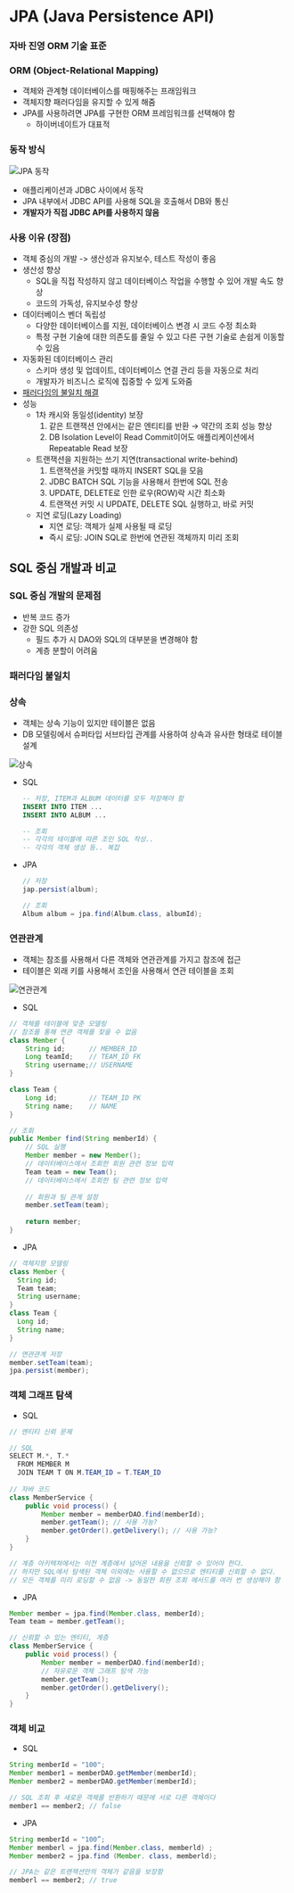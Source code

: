 # JPA (Java Persistence API)
### 자바 진영 ORM 기술 표준

### ORM (Object-Relational Mapping)
- 객체와 관계형 데이터베이스를 매핑해주는 프래임워크
- 객체지향 패러다임을 유지할 수 있게 해줌
- JPA를 사용하려면 JPA를 구현한 ORM 프레임워크를 선택해야 함
  - 하이버네이트가 대표적

### 동작 방식
![JPA 동작](images/img_2.png)
- 애플리케이션과 JDBC 사이에서 동작
- JPA 내부에서 JDBC API를 사용해 SQL을 호출해서 DB와 통신
- **개발자가 직접 JDBC API를 사용하지 않음**

### 사용 이유 (장점)
- 객체 중심의 개발 -> 생산성과 유지보수, 테스트 작성이 좋음
- 생산성 향상
  - SQL을 직접 작성하지 않고 데이터베이스 작업을 수행할 수 있어 개발 속도 향상
  - 코드의 가독성, 유지보수성 향상
- 데이터베이스 벤더 독립성
  - 다양한 데이터베이스를 지원, 데이터베이스 변경 시 코드 수정 최소화
  - 특정 구현 기술에 대한 의존도를 줄일 수 있고 다른 구현 기술로 손쉽게 이동할 수 있음
- 자동화된 데이터베이스 관리
  - 스키마 생성 및 업데이트, 데이터베이스 연결 관리 등을 자동으로 처리
  - 개발자가 비즈니스 로직에 집중할 수 있게 도와줌
- [패러다임의 불일치 해결](#패러다임-불일치)
- 성능
  - 1차 캐시와 동일성(identity) 보장
    1. 같은 트랜잭션 안에서는 같은 엔티티를 반환 → 약간의 조회 성능 향상
    2. DB Isolation Level이 Read Commit이어도 애플리케이션에서 Repeatable Read 보장
  - 트랜잭션을 지원하는 쓰기 지연(transactional write-behind)
    1. 트랜잭션을 커밋할 때까지 INSERT SQL을 모음
    2. JDBC BATCH SQL 기능을 사용해서 한번에 SQL 전송
    3. UPDATE, DELETE로 인한 로우(ROW)락 시간 최소화
    4. 트랜잭션 커밋 시 UPDATE, DELETE SQL 실행하고, 바로 커밋
  - 지연 로딩(Lazy Loading)
    - 지연 로딩: 객체가 실제 사용될 때 로딩
    - 즉시 로딩: JOIN SQL로 한번에 연관된 객체까지 미리 조회

## SQL 중심 개발과 비교

### SQL 중심 개발의 문제점
- 반복 코드 증가
- 강한 SQL 의존성
  - 필드 추가 시 DAO와 SQL의 대부분을 변경해야 함
  - 계층 분할이 어려움

### 패러다임 불일치
### 상속
- 객체는 상속 기능이 있지만 테이블은 없음
- DB 모델링에서 슈퍼타입 서브타입 관계를 사용하여 상속과 유사한 형태로 테이블 설계

![상속](images/img.png)


- SQL
  ```sql
  -- 저장, ITEM과 ALBUM 데이터를 모두 저장해야 함
  INSERT INTO ITEM ...
  INSERT INTO ALBUM ...
  
  -- 조회
  -- 각각의 테이블에 따른 조인 SQL 작성..
  -- 각각의 객체 생성 등.. 복잡
  ```

- JPA
  ```java
  // 저장
  jap.persist(album);
  
  // 조회
  Album album = jpa.find(Album.class, albumId);
  ```
  


### 연관관계
- 객체는 참조를 사용해서 다른 객체와 연관관계를 가지고 참조에 접근
- 테이블은 외래 키를 사용해서 조인을 사용해서 연관 테이블을 조회

![연관관계](images/img_1.png)

- SQL
```java
// 객체를 테이블에 맞춘 모델링
// 참조를 통해 연관 객체를 찾을 수 없음
class Member {
	String id;		// MEMBER_ID
	Long teamId;	// TEAM_ID FK
    String username;// USERNAME
}

class Team {
	Long id;		// TEAM_ID PK
	String name;	// NAME
}

// 조회 
public Member find(String memberId) {
    // SQL 실행
    Member member = new Member();
    // 데이터베이스에서 조회한 회원 관련 정보 입력
    Team team = new Team();
    // 데이터베이스에서 조회한 팀 관련 정보 입력
    
    // 회원과 팀 관계 설정
    member.setTeam(team);
    
    return member;
}
```

- JPA
```java
// 객체지향 모델링
class Member {
  String id;
  Team team;
  String username;
}
class Team {
  Long id;
  String name;
}

// 연관관계 저장
member.setTeam(team);
jpa.persist(member);
```

### 객체 그래프 탐색
- SQL
```java
// 엔티티 신뢰 문제

// SQL
SELECT M.*, T.*
  FROM MEMBER M
  JOIN TEAM T ON M.TEAM_ID = T.TEAM_ID
  
// 자바 코드
class MemberService {
    public void process() {
        Member member = memberDAO.find(memberId);
        member.getTeam(); // 사용 가능?
        member.getOrder().getDelivery(); // 사용 가능?
    }
}

// 계층 아키텍쳐에서는 이전 계층에서 넘어온 내용을 신뢰할 수 있어야 한다.
// 하지만 SQL에서 탐색된 객체 이외에는 사용할 수 없으므로 엔티티를 신뢰할 수 없다. 
// 모든 객체를 미리 로딩할 수 없음 -> 동일한 회원 조회 메서드를 여러 번 생성해야 함
```
- JPA
```java
Member member = jpa.find(Member.class, memberId);
Team team = member.getTeam();

// 신뢰할 수 있는 엔티티, 계층
class MemberService {
	public void process() {
		Member member = memberDAO.find(memberId);
		// 자유로운 객체 그래프 탐색 가능
		member.getTeam();
		member.getOrder().getDelivery();
	}
}
```

### 객체 비교
- SQL
```java
String memberId = "100";
Member member1 = memberDAO.getMember(memberId);
Member member2 = memberDAO.getMember(memberId);

// SQL 조회 후 새로운 객체를 반환하기 때문에 서로 다른 객체이다 
member1 == member2; // false
```

- JPA
```java
String memberId = "100”;
Member memberl = jpa.find(Member.class, memberld) ;
Member member2 = jpa.find (Member. class, memberld);

// JPA는 같은 트랜잭션안의 객체가 같음을 보장함
memberl == member2; // true
```

